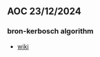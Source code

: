 ## AOC 23/12/2024
### bron-kerbosch algorithm
- [wiki](https://en.wikipedia.org/wiki/Bron%E2%80%93Kerbosch_algorithm)